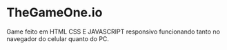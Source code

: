 # TheGameOne.io
Game feito em HTML CSS E JAVASCRIPT responsivo funcionando tanto no navegador do celular quanto do PC.

